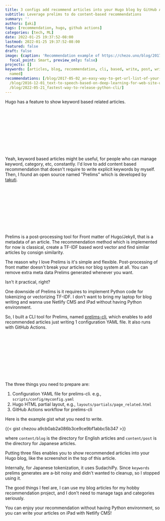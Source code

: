```yaml
---
title: 3 configs add recommend articles into your Hugo blog by GitHub Actions
subtitle: Leverage prelims to do content-based recommendations
summary: ''
authors: [aki]
tags: [recommendation, hugo, github actions]
categories: [tech, ML]
date: 2022-01-25 19:37:52-08:00
lastmod: 2022-01-25 19:37:52-08:00
featured: false
draft: false
image: {caption: 'Recommendation example of https://chezo.uno/blog/2017-07-24_simple-way-to-distribute-your-private-python-packages-within-your-organization-fb7af5dbd4c9/',
  focal_point: Smart, preview_only: false}
projects: []
keywords: [articles, blog, recommendation, cli, based, write, post, writing, recommended,
  named]
recommendations: [/blog/2017-05-02_an-easy-way-to-get-url-list-of-your-medium-publication-c60c61244101/,
  /blog/2016-12-01_text-to-speech-based-on-deep-learning-for-web-site-using-amazon-polly-and-ruby-adc1923212cb/,
  /blog/2022-05-21_fastest-way-to-release-python-cli/]
---
```


Hugo has a feature to show keyword based related articles.

<div class="iframely-embed"><div class="iframely-responsive" style="height: 140px; padding-bottom: 0;"><a href="https://gohugo.io/content-management/related/" data-iframely-url="//iframely.net/q1grvUY?card=small"></a></div></div><script async src="//iframely.net/embed.js" charset="utf-8"></script>

Yeah, keyword based articles might be useful, for people who can manage keyword, category, etc, constantly.
I'd love to add content based recommendation that doesn't require to write explicit keywords by myself. Then, I found an open source named "Prelims" which is developed by [takuti](https://twitter.com/takuti).

<div class="iframely-embed"><div class="iframely-responsive" style="height: 140px; padding-bottom: 0;"><a href="https://github.com/takuti/prelims" data-iframely-url="//iframely.net/omDBVa8?card=small"></a></div></div><script async src="//iframely.net/embed.js" charset="utf-8"></script>

Prelims is a post-processing tool for Front matter of Hugo/Jekyll, that is a metadata of an article.
The recommendation method which is implemented for now is classical, create a TF-IDF based word vector and find similar articles by consign similarity.

The reason why I love Prelims is it's simple and flexible. Post-processing of front matter doesn't break your articles nor blog system at all. You can remove extra meta data Prelims generated whenever you want.

Isn't it practical, right?

One downside of Prelims is it requires to implement Python code for tokenizing or vectorizing TF-IDF. I don't want to bring my laptop for blog writing and wanna use Netlify CMS and iPad without having Python environment.

So, I built a CLI tool for Prelims, named [prelims-cli](https://github.com/chezou/prelims-cli), which enables to add recommended articles just writing 1 configuration YAML file. It also runs with GitHub Actions.

<div class="iframely-embed"><div class="iframely-responsive" style="height: 140px; padding-bottom: 0;"><a href="https://github.com/chezou/prelims-cli" data-iframely-url="//iframely.net/m9C9uKt?card=small"></a></div></div><script async src="//iframely.net/embed.js" charset="utf-8"></script>

The three things you need to prepare are:

1. Configuration YAML file for prelims-cli. e.g., `scripts/config/myconfig.yaml`
2. Hugo HTML partial layout, e.g., `layouts/partials/page_related.html`
3. GitHub Actions workflow for prelims-cli

Here is the example gist what you need to write.

{{< gist chezou a9cb0ab2a086b3ce9ce9bf1abbc5b347 >}}

where `content/blog` is the directory for English articles and `content/post` is the directory for Japanese articles.

Putting three files enables you to show recommended articles into your Hugo blog, like the screenshot in the top of this article.

Internally, for Japanese tokenization, it uses SudachiPy. Since `keywords` prelims generates are a-bit noisy and didn't wanted to cleanup, so I stopped using it.

The good things I feel are, I can use my blog articles for my hobby recommendation project, and I don't need to manage tags and categories seriously.

You can enjoy your recommendation without having Python environment, so you can write your articles on iPad with Netlify CMS!
